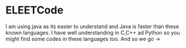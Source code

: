 # ELEETCode


I am using java as its easier to understand and Java is faster than these known languages.
I have well understanding in C,C++ ad Python so you might find some codes in these languages too.
And so we go ->

